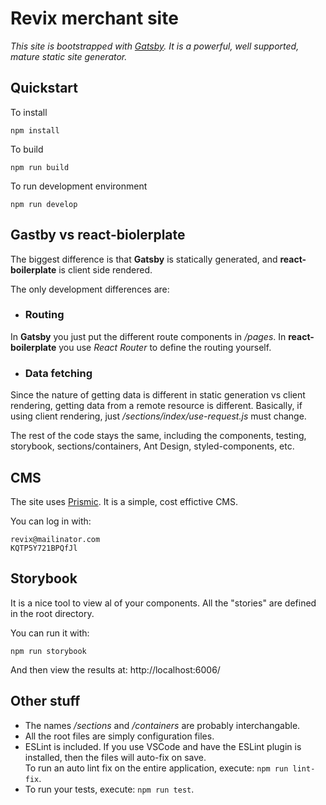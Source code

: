 # Revix merchant site

*This site is bootstrapped with [Gatsby](https://www.gatsbyjs.org/).  It is a powerful, well supported, mature static site generator.*

## Quickstart

To install
```
npm install
```

To build
```
npm run build
```

To run development environment
```
npm run develop
```

## Gastby vs react-biolerplate
The biggest difference is that **Gatsby** is statically generated, and **react-boilerplate** is client side rendered.

The only development differences are:
* ### Routing
In **Gatsby** you just put the different route components in */pages*.  In **react-boilerplate** you use *React Router* to define the routing yourself.
* ### Data fetching
Since the nature of getting data is different in static generation vs client rendering, getting data from a remote resource is different.  Basically, if using client rendering, just */sections/index/use-request.js* must change.

The rest of the code stays the same, including the components, testing, storybook, sections/containers, Ant Design, styled-components, etc.

## CMS

The site uses [Prismic](https://revix-merchant.prismic.io/).  It is a simple, cost effictive CMS.

You can log in with:
```
revix@mailinator.com
KQTP5Y721BPQfJl
```

## Storybook
It is a nice tool to view al of your components.
All the "stories" are defined in the root directory.

You can run it with:
```
npm run storybook
```
And then view the results at: http://localhost:6006/

## Other stuff

* The names */sections* and */containers* are probably interchangable.
* All the root files are simply configuration files.
* ESLint is included.  If you use VSCode and have the ESLint plugin is installed, then the files will auto-fix on save.  
To run an auto lint fix on the entire application, execute: `npm run lint-fix`.
* To run your tests, execute: `npm run test`.